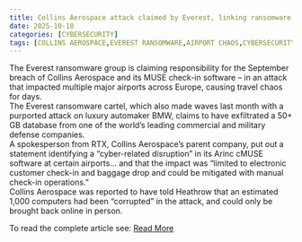 ```yaml
---
title: Collins Aerospace attack claimed by Everest, linking ransomware group to last month's European airport chaos
date: 2025-10-18
categories: [CYBERSECURITY]
tags: [COLLINS AEROSPACE,EVEREST RANSOMWARE,AIRPORT CHAOS,CYBERSECURITY,NEWS]
---
```


The Everest ransomware group is claiming responsibility for the September breach of Collins Aerospace and its MUSE check-in software – in an attack that impacted multiple major airports across Europe, causing travel chaos for days.  
The Everest ransomware cartel, which also made waves last month with a purported attack on luxury automaker BMW, claims to have exfiltrated a 50+ GB database from one of the world’s leading commercial and military defense companies.  
A spokesperson from RTX, Collins Aerospace’s parent company, put out a statement identifying a “cyber-related disruption” in its Arinc cMUSE software at certain airports… and that the impact was “limited to electronic customer check-in and baggage drop and could be mitigated with manual check-in operations.”  
Collins Aerospace was reported to have told Heathrow that an estimated 1,000 computers had been “corrupted” in the attack, and could only be brought back online in person.  

To read the complete article see:
[Read More](https://cybernews.com/security/colins-aerospace-attack-claimed-by-everest-linking-ransomware-group-to-europe-airports-disruption/)